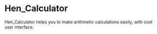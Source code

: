 # Hen_Calculator

Hen_Calculator helps you to make arithmetic calculations easily, with cool user interface.
